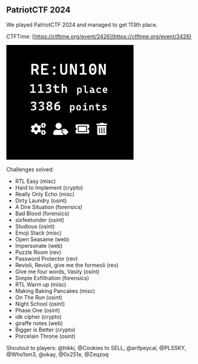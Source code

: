 ## PatriotCTF 2024

We played PatriotCTF 2024 and managed to get 113th place. 

CTFTime: [https://ctftime.org/event/2426](https://ctftime.org/event/2426)

![patriotctf](patriotctf.png)

Challenges solved:
- RTL Easy (misc)
- Hard to Implement (crypto)
- Really Only Echo (misc)
- Dirty Laundry (osint)
- A Dire Situation (forensics)
- Bad Blood (forensics)
- sixfeetunder (osint)
- Studious (osint)
- Emoji Stack (misc)
- Open Seasame (web)
- Impersonate (web)
- Puzzle Room (rev)
- Password Protector (rev)
- Revioli, Revioli, give me the formeoli (rev)
- Give me four words, Vasily (osint)
- Simple Exfiltration (forensics)
- RTL Warm up (misc)
- Making Baking Pancakes (misc)
- On The Run (osint)
- Night School (osint)
- Phase One (osint)
- idk cipher (crypto)
- giraffe notes (web)
- Bigger is Better (crypto)
- Porcelain Throne (osint)

Shoutout to players: @hikki, @Cookies to SELL, @arifpeycal, @PLSSKY, @Who1sm3, @okay, @0x251e, @Zeqzoq 


